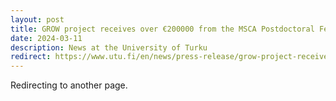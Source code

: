 ```yaml
---
layout: post
title: GROW project receives over €200000 from the MSCA Postdoctoral Fellowship
date: 2024-03-11
description: News at the University of Turku
redirect: https://www.utu.fi/en/news/press-release/grow-project-receives-over-eu200-000-in-funding-from-the-msca-postdoctoral
---
```


Redirecting to another page.
